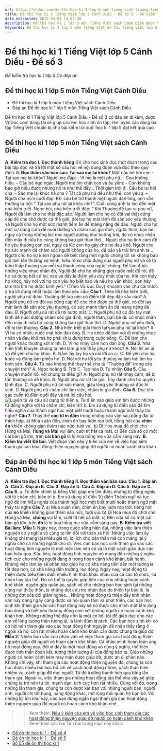 ```yaml
---
url: https://vndoc.com/de-thi-hoc-ki-1-lop-5-mon-tieng-viet-truong-tieu-hoc-hung-thinh-nghe-an-nam-hoc-2020-2021-224693
title: Đề thi học kì 1 Tiếng Việt lớp 5 Cánh Diều - Đề số 3 - Đề kiểm tra học kì 1 lớp 5 Có đáp án - VnDoc.com
date_extracted: 2025-04-08 14:07:30
description: Đề thi học kì 1 lớp 5 môn Tiếng Việt sách Cánh Diều được VnDoc.com sưu tầm và đăng tải là tài liệu tham khảo hữu ích dành cho các em học sinh lớp 5 dùng để ôn tập môn Tiếng Việt 5.
keywords: Đề thi học kì 1 lớp 5 môn Tiếng Việt,đề thi tiếng việt lớp 5 học kì 1,đề thi cuối học kì 1 lớp 5 môn tiếng việt,đề thi tiếng việt lớp 5 cuối học kì 1,đề thi học kì 1 môn tiếng việt lớp 5,đề thi cuối kì 1 lớp 5 môn tiếng việt,đề thi môn tiếng việt lớp 5 học kì 1,đề thi học kì 1 lớp 5,đề thi cuối học kì 1 lớp 5,Đề thi học kì 1 lớp 5 môn Tiếng Việt sách Cánh Diều
---
```


# Đề thi học kì 1 Tiếng Việt lớp 5 Cánh Diều - Đề số 3
 _Đề kiểm tra học kì 1 lớp 5 Có đáp án_
## Đề thi học kì 1 lớp 5 môn Tiếng Việt Cánh Diều
  * Đề thi học kì 1 lớp 5 môn Tiếng Việt sách Cánh Diều
  * Đáp án Đề thi học kì 1 lớp 5 môn Tiếng Việt sách Cánh Diều

Đề thi học kì 1 Tiếng Việt lớp 5 Cánh Diều - Đề số 3 có đáp án đi kèm, được VnDoc.com đăng tải sẽ giúp các em học sinh ôn tập, rèn luyện các dạng bài tập Tiếng Việt chuẩn bị cho bài kiểm tra cuối học kì 1 lớp 5 đạt kết quả cao.
## **Đề thi học kì 1 lớp 5 môn Tiếng Việt sách Cánh Diều**
**A. Kiểm tra đọc**
**I. Đọc thành tiếng**
GV cho học sinh đọc một đoạn trong các bài tập đọc và trả lời một số câu hỏi về nội dung đoạn vừa đọc theo quy định.
**II. Đọc thầm văn bản sau:**
**Tại sao mẹ lại khóc?**
Một cậu bé hỏi mẹ:
\- Tại sao mẹ lại khóc?
Người mẹ đáp:
\- Vì mẹ là một phụ nữ.
\- Con không hiểu. – Cậu bé ngơ ngác.
Người mẹ ôm chặt con và âu yếm:
\- Con không bao giờ hiểu được nhưng nó là như thế đấy…
Thời gian trôi đi. Câu bé lại hỏi cha:
\- Sao mẹ lại khóc hả cha ? Tất cả phụ nữ đều như thế, con yêu ạ. – Người cha mỉm cười đáp.
Khi cậu bé trở thành một người đàn ông, anh vẫn thường tự hỏi: “ Tại sao phụ nữ lại khóc nhỉ?”.
Cuối cùng anh ta tìm đến một nhà hiền triết. Nghe hỏi, nhà hiền triết đáp: “ Khi Thượng đế tạo ra phụ nữ, Người đã làm cho họ thật đặc sắc. Người làm cho họ có đôi vai thật cứng cáp để che chở được cả thế giới, đôi tay họ mát lành để săn sóc yêu thương và Người cho họ một sức mạnh tiềm ẩn để mang nặng đẻ đau.
Người cho họ một sự dũng cảm để nuôi dưỡng và chăm sóc gia đình, người thân, bạn bè ngay cả trong những lúc mọi người dường như buông trôi, dù có nhọc nhằn đến mấy đi nữa họ cũng không bao giờ than thở… Người cho họ tình cảm để họ yêu thương con cái, ngay cả lúc con họ gây cho họ đau khổ.
Người cho họ sức mạnh để chăm sóc người chồng của họ, để bảo vệ trái tim anh ta… Người cho họ sự khôn ngoan để biết rằng một người chồng tốt sẽ không bao giờ làm tổn thương vợ mình, hiểu rõ sự chịu đựng của người phụ nữ và cô ta luôn thấp thoáng sau mỗi sự thành công của người chồng.
Để làm được những việc nhọc nhằn đó, Người đã cho họ những giọt nước mắt để rơi, để họ sử dụng bất cứ lúc nào và đấy là điểm yếu duy nhất của họ. Khi con thấy họ khóc, hãy nói với họ con yêu họ biết bao và nếu họ vẫn khóc, con hãy làm trái tim họ được bình yên.”
\(Theo Võ Đức Duy\)
Khoanh vào chữ cái trước ý trả lời đúng nhất hoặc làm theo yêu cầu:
**Câu 1.** Theo lời nhà hiền triết, người phụ nữ được Thượng đế tạo nên có điểm tốt đẹp đặc sắc nào?
A. Người phụ nữ có đôi vai cứng cáp để che chở được cả thế giới, có đôi tay mát lành để săn sóc yêu thương, có sức mạnh tiềm ẩn để mang nặng đẻ đau.
B. Người phụ nữ rất dễ rơi nước mắt.
C. Người phụ nữ có đôi tay mát lành để nuôi dưỡng chăm sóc gia đình, người thân, bạn bè dù có nhọc nhằn đến mấy đi nữa họ cũng không bao giờ than thở.
D. Người phụ nữ yếu đuối, dễ bị tổn thương.
**Câu 2.** Nhà hiền triết giải thích tại sao phụ nữ lại khóc?
A. Vì họ có nhiều nước mắt hơn đàn ông.
B. Họ khóc để làm vơi đi những nhọc nhằn và đau khổ mà họ phải chịu đựng trong cuộc sống.
C. Để làm cho người khác thương xót mình.
D. Vì họ nhạy cảm hơn đàn ông.
**Câu 3**. Nhà hiền triết khuyên chúng ta nên làm gì khi thấy phụ nữ khóc?
A. Nói lời an ủi và để yên cho họ khóc.
B. Nắm lấy tay họ và nói lời an ủi.
C. Để yên cho họ khóc và đừng làm phiền họ.
D. Nói với họ lời yêu thương và làm trái tim họ bình yên.
**Câu 4.** Từ nào không thể thay thế cho từ “Thượng đế” trong câu chuyện trên?
A. Ngọc hoàng
B. Trời
C. Tạo hóa
D. Tự nhiên
**Câu 5.** Câu chuyện muốn nói với chúng ta điều gì?
A. Người phụ nữ rất nhạy cảm, dễ bị tổn thương và dễ khóc.
B. Người phụ nữ rất tài giỏi, hãy dành cho họ quyền lãnh đạo.
C. Người phụ nữ có sức mạnh, giàu lòng yêu thương và đức hi sinh.
D. Người phụ nữ chăm chỉ làm việc, chăm lo gia đình.
**Câu 6.** Đọc tên các cuốn từ điển dưới đây và trả lời câu hỏi.
![Luyện từ và câu sử dụng từ điển](https://i.vdoc.vn/data/image/2024/11/20/638677113057115769.png)
a, Từ điển nào giúp em tìm được những từ đồng nghĩa với từ chăm chỉ, kiên trì?
b. Em sử dụng từ điển nào để tìm hiểu nghĩa của thành ngữ học một biết mười hoặc thành ngữ mắt thấy tai nghe?
**Câu 7.** Thay thế **các từ in đậm** trong những câu văn sau bằng đại từ thích hợp.
a\) Mùa xuân đến, chim én bay lượn rợp trời, tiếng hót của **chim én** khiến không gian thêm náo nức, tươi vui.
b\) Dì Hoa mua đồ chơi cho Hùng và Mai, **Hùng và Mai** vui lắm, cười tít hết cả mắt.
c\) Bên cửa sổ có một cái bàn gỗ lớn, trên **cái bàn gỗ** là lọ hoa hồng mẹ vừa cắm sáng nay.
**B. Kiểm tra viết**
**Đề bài:** Viết đoạn văn nêu ý kiến của em về việc học sinh tham gia các hoạt động thiện nguyện giúp đỡ người có hoàn cảnh khó khăn.
## **Đáp án Đề thi học kì 1 lớp 5 môn Tiếng Việt sách Cánh Diều**
**A. Kiểm tra đọc**
**I. Đọc thành tiếng**
**II. Đọc thầm văn bản sau:**
**Câu 1.**
**Đáp án A.**
**Câu 2.**
**Đáp án B.**
**Câu 3.**
**Đáp án D.**
**Câu 4.**
**Đáp án D.**
**Câu 5.**
**Đáp án C.**
**Câu 6.**
a. Từ điển chính tả tiếng Việt giúp em tìm được những từ đồng nghĩa với từ chăm chỉ, kiên trì
b. Em sử dụng từ điển Từ điển Thành ngữ và tục ngữ để tìm hiểu nghĩa của thành ngữ học một biết mười hoặc thành ngữ mắt thấy tai nghe
**Câu 7.**
a\) Mùa xuân đến, chim én bay lượn rợp trời, tiếng hót của **nó** khiến không gian thêm náo nức, tươi vui.
b\) Dì Hoa mua đồ chơi cho Hùng và Mai, **chúng** vui lắm, cười tít hết cả mắt.
c\) Bên cửa sổ có một cái bàn gỗ lớn, trên **đó** là lọ hoa hồng mẹ vừa cắm sáng nay.
**B. Kiểm tra viết**
**Bài làm:**
**Mẫu 1:**
Ngày nay, trong cuộc sống hiện đại, những việc làm thiện nguyện có ý nghĩa vô cùng to lớn đối với toàn xã hội. Những việc làm ấy không chỉ mang lại nhiều giá trị, lợi ích cho bản thân mà còn mang lại ý nghĩa cho cả những người cho đi. Việc các bạn học sinh tham gia vào các hoạt động tình nguyện là một việc làm nên có và là một cách giáo dục các bạn hiệu quả. Đầu tiên, hoạt động tình nguyện nó mang đến những ý nghĩa tích cực cho những người đang ở trong hoàn cảnh khó khăn, bất hạnh. Những việc làm ấy sẽ phần nào giúp họ có khả năng tiến đến một tương lai tốt đẹp hơn, có khả năng đến trường, lao động. Ngày nay, hoạt động từ thiện được biểu hiện dưới nhiều hình thức khác nhau của cả các tổ chức, cá nhân hay tập thể. Đó có thể là quyên góp tiền của cho những hoàn cảnh khó khăn, quyên góp quần áo,  sách vở cho những bạn học sinh tại những vùng núi thiếu thốn, là những đợt cứu trợ nhân đạo do thiên tai bão lũ, là những đợt xóa đói giảm nghèo... Những hoạt động từ thiện đầy tính nhân văn này đang ngày càng được xã hội quan tâm và phát triển, các bạn học sinh khi tham gia vào các hoạt động này sẽ có được cho mình một tấm lòng bao dung và biết yêu thương đồng cảm với những người có hoàn cảnh khó khăn hơn. Không những thế đây còn là một cơ hội tốt để giáo dục cho các em về lòng tương thân tương ái, lá lành đùm lá rách. Các bạn học sinh khi có cơ hội nên tham gia vào các hoạt động tình nguyện để nhận thấy rằng ở ngoài xã hội còn rất nhiều hoàn cảnh khó khăn cần được chúng ta giúp đỡ.
**Mẫu 2:**
Nhiều bạn vẫn còn phân vân về việc tham gia các hoạt động thiện nguyện giúp đỡ người có hoàn cảnh khó khăn. Cá nhân mình hoàn toàn ủng hộ hoạt động này. Bởi vì đây là một hoạt động vô cùng ý nghĩa, thể hiện được tinh thần đoàn kết, tương thân tương ái của đồng bào ta. Giúp những người có hoàn cảnh kém may mắn được giúp đỡ, được an ủi phần nào. Không chỉ vậy, khi tham gia các hoạt động thiện nguyện đó, chúng ta còn học được nhiều bài học bổ ích về cách hoạt động nhóm, cách thực hiện nhiệm vụ, cách giúp đỡ mọi người. Từ đó trưởng thành hơn qua từng lần tham gia. Ngoài ra, việc tham gia những hoạt động tập thể như vậy sẽ giúp chúng ta trở nên tự tin, mạnh dạn, tích cực hơn rất nhiều. Cùng với đó, trong những lần tham gia, chúng ta còn được kết bạn với những người bạn, người anh, người chị tốt bụng, năng động khác, mở rộng mối quan hệ bạn bè. Với những lợi ích như vậy, các bạn đừng ngần ngại tham gia các hoạt động thiện nguyện giúp đỡ người có hoàn cảnh khó khăn nhé.
>> Xem thêm: [Nêu ý kiến của em về việc học sinh tham gia các hoạt động thiện nguyện giúp đỡ người có hoàn cảnh khó khăn](<https://vndoc.com/neu-y-kien-cua-em-ve-viec-hoc-sinh-tham-gia-cac-hoat-dong-thien-nguyen-giup-do-nguoi-co-hoan-canh-kho-khan-325744>)
Xem thêm các bài Tìm bài trong mục này khác:
  * [Đề ôn thi học kì 1 - Đề số 4](</de-thi-hoc-ki-1-tieng-viet-lop-5-canh-dieu-de-so-4-333435>)
  * [Đề ôn thi học kì 1 - Đề số 5](</de-thi-hoc-ki-1-tieng-viet-lop-5-canh-dieu-de-so-5-333440>)
  * [Bộ 05 đề ôn thi học kì 1](</de-thi-hoc-ki-1-lop-5-mon-tieng-viet-nam-2019-2020-theo-thong-tu-22-de-2-189715>)

